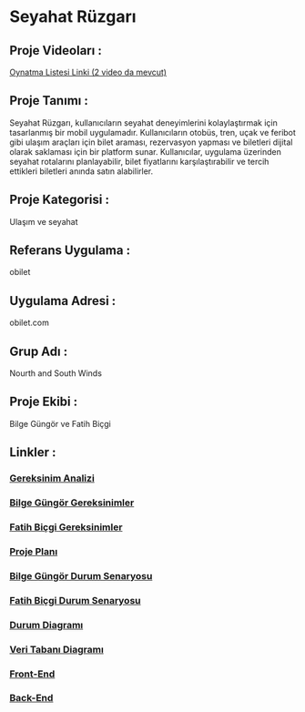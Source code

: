 # Seyahat Rüzgarı

## Proje Videoları :

[Oynatma Listesi Linki (2 video da mevcut)](https://youtube.com/playlist?list=PLdW2nJICevRNh2o7_K31CT9OxZsBhGYwe&si=kOpECiC0Ly6MiGhQ)


## Proje Tanımı :

Seyahat Rüzgarı, kullanıcıların seyahat deneyimlerini kolaylaştırmak için tasarlanmış bir mobil uygulamadır. Kullanıcıların otobüs, tren, uçak ve feribot gibi ulaşım araçları için bilet araması, rezervasyon yapması ve biletleri dijital olarak saklaması için bir platform sunar. Kullanıcılar, uygulama üzerinden seyahat rotalarını planlayabilir, bilet fiyatlarını karşılaştırabilir ve tercih ettikleri biletleri anında satın alabilirler.

## Proje Kategorisi : 

Ulaşım ve seyahat

## Referans Uygulama : 

obilet

## Uygulama Adresi : 

obilet.com

## Grup Adı : 

Nourth and South Winds

## Proje Ekibi : 

Bilge Güngör ve Fatih Biçgi

## Linkler :

### [Gereksinim Analizi](https://github.com/fatihBicgi/seyahat-ruzgari/blob/main/Readme%20Files/Gereksinim%20Analizi.md)

### [Bilge Güngör Gereksinimler](https://github.com/fatihBicgi/seyahat-ruzgari/blob/5cca485f5c940cede3f769cde539eb5699b98c85/Readme%20Files/Bilge%20G%C3%BCng%C3%B6r%20Gereksinimler.md)

### [Fatih Biçgi Gereksinimler](https://github.com/fatihBicgi/seyahat-ruzgari/blob/main/Readme%20Files/Fatih%20Biçgi%20Gereksinimler.md)

### [Proje Planı](https://github.com/fatihBicgi/seyahat-ruzgari/blob/main/Readme%20Files/Proje%20Planı.md)

### [Bilge Güngör Durum Senaryosu](https://github.com/fatihBicgi/seyahat-ruzgari/blob/main/Readme%20Files/Bilge%20Güngör%20Durum%20Senaryosu.md)

### [Fatih Biçgi Durum Senaryosu](https://github.com/fatihBicgi/seyahat-ruzgari/blob/main/Readme%20Files/Fatih%20Biçgi%20Durum%20Senaryosu.md)

### [Durum Diagramı](https://github.com/fatihBicgi/seyahat-ruzgari/blob/main/Readme%20Files/Durum%20Diagramı.md)

### [Veri Tabanı Diagramı](https://github.com/fatihBicgi/seyahat-ruzgari/blob/main/Readme%20Files/Veri%20Tabanı%20Diagramı.md)

### [Front-End](https://github.com/fatihBicgi/seyahat-ruzgari/blob/main/Readme%20Files/Front-End.md)

### [Back-End](https://github.com/fatihBicgi/seyahat-ruzgari/blob/main/Readme%20Files/Back-End.md)
